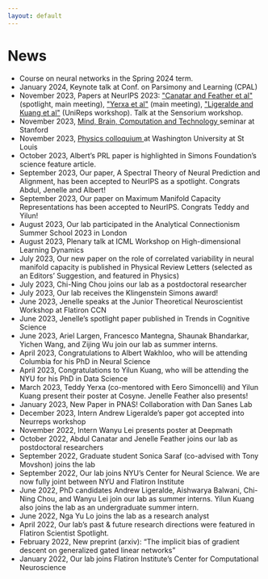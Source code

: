 ```yaml
---
layout: default
---
```


<div class="container">

<h1> News </h1>
<ul>
<li> Course on neural networks in the Spring 2024 term. 
</li>
<li> January 2024, Keynote talk at Conf. on Parsimony and Learning (CPAL)
</li> 
<li> November 2023, Papers at NeurIPS 2023: <a id="external-link" href="https://openreview.net/pdf?id=5B1ZK60jWn">"Canatar and Feather et al"</a>  (spotlight, main meeting), <a id="external-link" href="https://openreview.net/pdf?id=og9V7NgOrQ">"Yerxa et al"</a> (main meeting), <a id="external-link" href="https://arxiv.org/pdf/2312.02791.pdf">"Ligeralde and Kuang et al"</a> (UniReps workshop). Talk at the Sensorium workshop. 
</li>
<li>
November 2023, <a id='external-link' href="https://events.stanford.edu/event/sueyeon_chung_-_understanding_visual_attention_with_artificial_neural_networks"> Mind, Brain, Computation and Technology </a> seminar at Stanford 
</li>
<li>
November 2023, <a id='external-link' href="https://physics.wustl.edu/events/physics-colloquium-sue-yeon-chung-multi-level-theory-neural-representations-capacity-neural"> Physics colloquium </a> at Washington University at St Louis
</li>
<li>
October 2023, Albert’s PRL paper is highlighted in Simons Foundation’s science feature article.
</li>
<li>
September 2023, Our paper, A Spectral Theory of Neural Prediction and Alignment, has been accepted to NeurIPS as a spotlight. Congrats Abdul, Jenelle and Albert!
</li>
<li>
September 2023, Our paper on Maximum Manifold Capacity Representations has been accepted to NeurIPS. Congrats Teddy and Yilun!
</li>
<li>
August 2023, Our lab participated in the Analytical Connectionism Summer School 2023 in London
</li>
<li>
August 2023, Plenary talk at ICML Workshop on High-dimensional Learning Dynamics 
</li>
<li>
July 2023, Our new paper on the role of correlated variability in neural manifold capacity is published in Physical Review Letters (selected as an Editors’ Suggestion, and featured in Physics) 
</li>
<li>
July 2023, Chi-Ning Chou joins our lab as a postdoctoral researcher
</li>
<li>
July 2023, Our lab receives the Klingenstein Simons award!
</li>
<li>
June 2023, Jenelle speaks at the Junior Theoretical Neuroscientist Workshop at Flatiron CCN  
</li>
<li>
June 2023, Jenelle’s spotlight paper published in Trends in Cognitive Science
</li>
<li>
June 2023, Ariel Largen, Francesco Mantegna, Shaunak Bhandarkar, Yichen Wang, and Zijing Wu join our lab as summer interns. 
</li>
<li>
April 2023, Congratulations to Albert Wakhloo, who will be attending Columbia for his PhD in Neural Science
</li>
<li>
April 2023, Congratulations to Yilun Kuang, who will be attending the NYU for his PhD in Data Science
</li>
<li>
March 2023, Teddy Yerxa (co-mentored with Eero Simoncelli) and Yilun Kuang present their poster at Cosyne. Jenelle Feather also presents! 
</li>
<li>
January 2023, New Paper in PNAS! Collaboration with Dan Sanes Lab
</li>
<li>
December 2023, Intern Andrew Ligeralde’s paper got accepted into Neurreps workshop 
</li>
<li>
November 2022, Intern Wanyu Lei presents poster at Deepmath  
</li>
<li>
October 2022, Abdul Canatar and Jenelle Feather joins our lab as postdoctoral researchers 
</li>
<li>
September 2022, Graduate student Sonica Saraf (co-advised with Tony Movshon) joins the lab
</li>
<li>
September 2022, Our lab joins NYU’s Center for Neural Science. We are now fully joint between NYU and Flatiron Institute 
</li>
<li>
June 2022, PhD candidates Andrew Ligeralde, Aishwarya Balwani, Chi-Ning Chou, and Wanyu Lei join our lab as summer interns. Yilun Kuang also joins the lab as an undergraduate summer intern.  
</li>
<li>
June 2022, Nga Yu Lo joins the lab as a research analyst  
</li>
<li>
April 2022, Our lab’s past & future research directions were featured in Flatiron Scientist Spotlight.
</li>
<li>
February 2022, New preprint (arxiv): “The implicit bias of gradient descent on generalized gated linear networks”
</li>
<li>
January 2022, Our lab joins Flatiron Institute’s Center for Computational Neuroscience 
</li>
</ul>

</div>